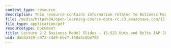 ```yaml
---
content_type: resource
description: This resource contains information related to Business Model.
file: /media/https%3A/open-learning-course-data-rc.s3.amazonaws.com/15-s21-nuts-and-bolts-of-business-plans-january-iap-2014/dab4a349c072c4d9bbc7158a5c0be788_MIT15_S21IAP14_Session2.2.pdf
file_type: application/pdf
resourcetype: Document
title: Lecture 2.2 Business Model Slides - 15.S21 Nuts and Bolts IAP 2014
uid: dab4a349-c072-c4d9-bbc7-158a5c0be788
---
```

